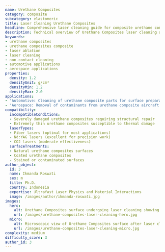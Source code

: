 ```yaml
---
name: Urethane Composites
category: composite
subcategory: elastomeric
title: Laser Cleaning Urethane Composites
headline: Comprehensive laser cleaning guide for composite urethane composites
description: Technical overview of Urethane Composites laser cleaning applications and parameters
keywords:
- urethane composites
- urethane composites composite
- laser ablation
- laser cleaning
- non-contact cleaning
- automotive applications
- aerospace applications
properties:
  density: 1.2
  densityUnit: g/cm³
  densityMin: 1.2
  densityMax: 2.0
applications:
- 'Automotive: Cleaning of urethane composite parts for surface preparation before painting'
- 'Aerospace: Removal of contaminants from urethane composite aircraft components'
compatibility:
  incompatibleConditions:
  - Severely damaged urethane composites requiring structural repair
  - Extremely thin urethane composites susceptible to thermal damage
  laserTypes:
  - Fiber lasers (optimal for most applications)
  - Nd:YAG lasers (excellent for precision work)
  - CO2 lasers (moderate effectiveness)
  surfaceTreatments:
  - Natural urethane composites surfaces
  - Coated urethane composites
  - Stained or contaminated surfaces
author_object:
  id: 3
  name: Ikmanda Roswati
  sex: m
  title: Ph.D.
  country: Indonesia
  expertise: Ultrafast Laser Physics and Material Interactions
  image: /images/author/ikmanda-roswati.jpg
images:
  hero:
    alt: Urethane Composites surface undergoing laser cleaning showing precise contamination removal
    url: /images/urethane-composites-laser-cleaning-hero.jpg
  micro:
    alt: Microscopic view of Urethane Composites surface after laser cleaning showing detailed surface structure
    url: /images/urethane-composites-laser-cleaning-micro.jpg
complexity: medium
difficulty_score: 3
author_id: 3
---
```

